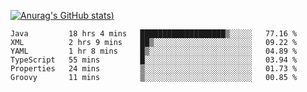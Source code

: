[![Anurag's GitHub stats](https://github-readme-stats.vercel.app/api?username=Old-Camel&show_icons=true&theme=dark))](https://github.com/anuraghazra/github-readme-stats)
<!--START_SECTION:waka-->

```text
Java         18 hrs 4 mins   ███████████████████▒░░░░░   77.16 %
XML          2 hrs 9 mins    ██▒░░░░░░░░░░░░░░░░░░░░░░   09.22 %
YAML         1 hr 8 mins     █▒░░░░░░░░░░░░░░░░░░░░░░░   04.89 %
TypeScript   55 mins         █░░░░░░░░░░░░░░░░░░░░░░░░   03.94 %
Properties   24 mins         ▒░░░░░░░░░░░░░░░░░░░░░░░░   01.73 %
Groovy       11 mins         ▒░░░░░░░░░░░░░░░░░░░░░░░░   00.85 %
```

<!--END_SECTION:waka-->

